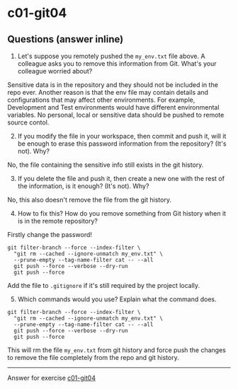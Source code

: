 # c01-git04

## Questions (answer inline)

1. Let's suppose you remotely pushed the `my_env.txt` file above. A colleague asks you to remove this information from Git. What's your colleague worried about?

Sensitive data is in the repository and they should not be included in the repo ever. Another reason is that the env file may contain details and configurations that may affect other environments. For example, Development and Test environments would have different environmental variables. No personal, local or sensitive data should be pushed to remote source contol.

2. If you modify the file in your workspace, then commit and push it, will it be enough to erase this password information from the repository? (It's not). Why?

No, the file containing the sensitive info still exists in the git history. 

3. If you delete the file and push it, then create a new one with the rest of the information, is it enough? (It's not). Why?

No, this also doesn't remove the file from the git history.

4. How to fix this? How do you remove something from Git history when it is in the remote repository?

Firstly change the password!
```
git filter-branch --force --index-filter \
  "git rm --cached --ignore-unmatch my_env.txt" \
  --prune-empty --tag-name-filter cat -- --all
  git push --force --verbose --dry-run
  git push --force
```
Add the file to `.gitignore` if it's still required by the project locally.

5. Which commands would you use? Explain what the command does.

```
git filter-branch --force --index-filter \
  "git rm --cached --ignore-unmatch my_env.txt" \
  --prune-empty --tag-name-filter cat -- --all
  git push --force --verbose --dry-run
  git push --force
```

This will rm the file `my_env.txt` from git history and force push the changes to remove the file completely from the repo and git history.


<!-- Don't change anything below this point-->
<!-- Before commiting, remove both commented lines--> 
***
Answer for exercise [c01-git04](https://github.com/devopsacademyau/academy/blob/23cc1dfa31e85651e3cdc1b0ef38da21518841ba/classes/01class/exercises/c01-git04/README.md)
